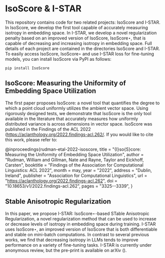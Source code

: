 # IsoScore & I-STAR 
This repository contains code for two related projects: IsoScore and I-STAR. In IsoScore, we develop the first tool capable of accurately measuring isotropy in embedding space. In I-STAR, we develop a novel regularization penalty based on an improved version of IsoScore, IsoScore⋆, that is capable of decreasing and increasing isotropy in embedding space. Full details of each project are contained in the directories IsoScore and I-STAR. To easily access IsoScore, IsoScore⋆ and use I-STAR loss for fine-tuning models, you can install IsoScore via PyPI as follows:

```
pip install IsoScore
```

## IsoScore: Measuring the Uniformity of Embedding Space Utilization 
The first paper proposes IsoScore: a novel tool that quantifies the degree to which a point cloud uniformly utilizes the ambient vector space. Using rigorously designed tests, we demonstrate that IsoScore is the only tool available in the literature that accurately measures how uniformly distributed variance is across dimensions in vector space. IsoScore was published in the Findings of the ACL 2022 (https://aclanthology.org/2022.findings-acl.262/. If you would like to cite this work, please refer to:

@inproceedings{rudman-etal-2022-isoscore,
    title = "{I}so{S}core: Measuring the Uniformity of Embedding Space Utilization",
    author = "Rudman, William  and
      Gillman, Nate  and
      Rayne, Taylor  and
      Eickhoff, Carsten",
    booktitle = "Findings of the Association for Computational Linguistics: ACL 2022",
    month = may,
    year = "2022",
    address = "Dublin, Ireland",
    publisher = "Association for Computational Linguistics",
    url = "https://aclanthology.org/2022.findings-acl.262",
    doi = "10.18653/v1/2022.findings-acl.262",
    pages = "3325--3339",
    }

## Stable Anisotropic Regularization
In this paper, we propose I-STAR: IsoScore⋆-based STable Anisotropic Regularization, a novel regularization method that can be used to increase or decrease levels of isotropy in embedding space during training. I-STAR uses IsoScore⋆, an improved version of IsoScore that is both differentiable and stable on mini-batch computations. In contrast to several previous works, we find that decreasing isotropy in LLMs tends to improve performance on a variety of fine-tuning tasks. I-STAR is currently under anonymous review, but the pre-print is available on arXiv (). 

